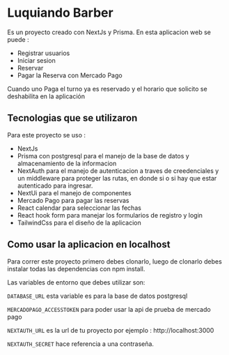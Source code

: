
# Luquiando Barber

Es un proyecto creado con NextJs y Prisma. En esta aplicacion web se puede :

- Registrar usuarios
- Iniciar sesion
- Reservar
- Pagar la Reserva con Mercado Pago

Cuando uno Paga el turno ya es reservado y el horario que solicito se deshabilita en la aplicación


## Tecnologias que se utilizaron
Para este proyecto se uso :
- NextJs
- Prisma con postgresql para el manejo de la base de datos y almacenamiento de la informacion
- NextAuth para el manejo de autenticacion a traves de creedenciales y un middleware para proteger las rutas, en donde si o si hay que estar autenticado para ingresar.
- NextUi para el manejo de componentes
- Mercado Pago para pagar las reservas
- React calendar para seleccionar las fechas
- React hook form para manejar los formularios de registro y login
- TailwindCss para el diseño de la aplicacion


## Como usar la aplicacion en localhost

Para correr este proyecto primero debes clonarlo, luego de clonarlo debes instalar todas las dependencias con npm install.

Las variables de entorno que debes utilizar son: 

`DATABASE_URL` esta variable es para la base de datos postgresql

`MERCADOPAGO_ACCESSTOKEN` para poder usar la api de prueba de mercado pago

`NEXTAUTH_URL` es la url de tu proyecto por ejemplo : http://localhost:3000

`NEXTAUTH_SECRET` hace referencia a una contraseña.